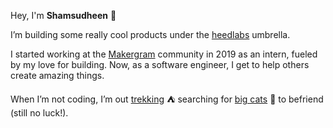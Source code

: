 Hey, I'm **Shamsudheen** 👋

I’m building some really cool products under the [heedlabs](https://heedlabs.com/) umbrella.

I started working at the [Makergram](https://makergram.com/community/) community in 2019 as an intern, fueled by my love for building. Now, as a software engineer, I get to help others create amazing things.

When I’m not coding, I’m out [trekking](https://www.instagram.com/ishamsu_) ⛺ searching for [big cats](https://shamsu.co/photos/wild-finds.md) 🐯 to befriend (still no luck!).
